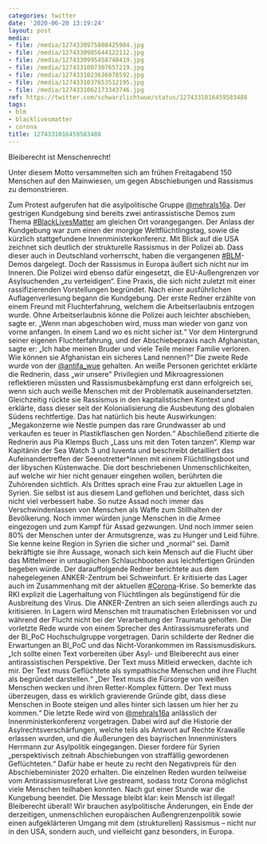 ```yaml
---
categories: twitter
date: '2020-06-20 13:19:24'
layout: post
media:
- file: /media/1274330975808425984.jpg
- file: /media/1274330985644122112.jpg
- file: /media/1274330995458748419.jpg
- file: /media/1274331007307657219.jpg
- file: /media/1274331023636078592.jpg
- file: /media/1274331037653512195.jpg
- file: /media/1274331062173343746.jpg
ref: https://twitter.com/schwarzlichtwue/status/1274331016459583488
tags:
- blm
- blacklivesmatter
- corona
title: 1274331016459583488
---
```

Bleiberecht ist Menschenrecht!

Unter diesem Motto versammelten sich am frühen Freitagabend 150 Menschen auf den Mainwiesen, um gegen Abschiebungen und Rassismus zu demonstrieren.

Zum Protest aufgerufen hat die asylpolitische Gruppe [@mehrals16a](https://twitter.com/mehrals16a). 
Der gestrigen Kundgebung sind bereits zwei antirassistische Demos zum Thema [#BlackLivesMatter](/t/blacklivesmatter) am gleichen Ort vorangegangen. Der Anlass der Kundgebung war zum einen der morgige Weltflüchtlingstag, sowie die kürzlich stattgefundene Innenministerkonferenz. 
Mit Blick auf die USA zeichnet sich deutlich der strukturelle Rassismus in der Polizei ab. Dass dieser auch in Deutschland vorherrscht, haben die vergangenen [#BLM](/t/blm)-Demos dargelegt. Doch der Rassismus in Europa äußert sich nicht nur im Inneren.
Die Polizei wird ebenso dafür eingesetzt, die EU-Außengrenzen vor Asylsuchenden „zu verteidigen“. Eine Praxis, die sich nicht zuletzt mit einer rassifizierenden Vorstellungen begründet.
Nach einer ausführlichen Auflagenverlesung begann die Kundgebung. Der erste Redner erzählte von einem Freund mit Fluchterfahrung, welchem die Arbeitserlaubnis entzogen wurde. Ohne Arbeitserlaubnis könne die Polizei auch leichter abschieben, sagte er.
„Wenn man abgeschoben wird, muss man wieder von ganz von vorne anfangen. In einem Land wo es nicht sicher ist.“
Vor dem Hintergrund seiner eigenen Fluchterfahrung, und der Abschiebepraxis nach Afghanistan, sagte er: „Ich habe meinen Bruder und viele Teile meiner Familie verloren. Wie können sie Afghanistan ein sicheres Land nennen?“
Die zweite Rede wurde von der [@antifa_wue](https://twitter.com/antifa_wue) gehalten. An weiße Personen gerichtet erklärte die Rednerin, dass „wir unsere" Privilegien und Mikroagressionen reflektieren müssten und Rassismusbekämpfung erst dann erfolgreich sei, wenn sich auch weiße Menschen mit der
Problematik auseinandersetzten. Gleichzeitig rückte sie Rassismus in den kapitalistischen Kontext und erklärte, dass dieser seit der Kolonialisierung die Ausbeutung des globalen Südens rechtfertige.
Das hat natürlich bis heute Auswirkungen: „Megakonzerne wie Nestle pumpen das rare Grundwasser ab und verkaufen es teuer in Plastikflaschen gen Norden.“
Abschließend zitierte die Rednerin aus Pia Klemps Buch „Lass uns mit den Toten tanzen“. Klemp war Kapitänin der Sea Watch 3 und Iuventa und beschreibt detailliert das Aufeinandertreffen der Seenotretter\*innen mit einem Flüchtlingsboot und der libyschen Küstenwache.
Die dort beschriebenen Unmenschlichkeiten, auf welche wir hier nicht genauer eingehen wollen, berührten die Zuhörenden sichtlich.
Als Drittes sprach eine Frau zur aktuellen Lage in Syrien. Sie selbst ist aus diesem Land geflohen und berichtet, dass sich nicht viel verbessert habe. So nutze Assad noch immer das Verschwindenlassen von Menschen als Waffe zum Stillhalten der Bevölkerung.
Noch immer würden junge Menschen in die Armee eingezogen und zum Kampf für Assad gezwungen. Und noch immer seien 80% der Menschen unter der Armutsgrenze, was zu Hunger und Leid führe. Sie kenne keine Region in Syrien die sicher und „normal“ sei.
Damit bekräftigte sie ihre Aussage, wonach sich kein Mensch auf die Flucht über das Mittelmeer in untauglichen Schlauchbooten aus leichtfertigen Gründen begeben würde.
Der darauffolgende Redner berichtete aus dem nahegelegenen ANKER-Zentrum bei Schweinfurt. Er kritisierte das Lager auch im Zusammenhang mit der aktuellen [#Corona](/t/corona)-Krise. So bemerkte das RKI explizit die Lagerhaltung von Flüchtlingen als begünstigend für die Ausbreitung des Virus.
Die ANKER-Zentren an sich seien allerdings auch zu kritisieren. In Lagern wird Menschen mit traumatischen Erlebnissen vor und während der Flucht nicht bei der Verarbeitung der Traumata geholfen.
Die vorletzte Rede wurde von einem Sprecher  des Antirassismusreferats und der BI_PoC Hochschulgruppe vorgetragen. Darin schilderte der Redner die Erwartungen an BI_PoC und das Nicht-Vorankommen im Rassismusdiskurs.
„Ich sollte einen Text vorbereiten über Asyl- und Bleiberecht aus einer antirassistischen Perspektive. Der Text muss Mitleid erwecken, dachte ich mir. Der Text muss Geflüchtete als sympathische Menschen und ihre Flucht als begründet darstellen.“
„Der Text muss die Fürsorge von weißen Menschen wecken und ihren Retter-Komplex füttern. Der Text muss überzeugen, dass es wirklich gravierende Gründe gibt, dass diese Menschen in Boote steigen und alles hinter sich lassen um hier her zu kommen.“
Die letzte Rede wird von [@mehrals16a](https://twitter.com/mehrals16a) anlässlich der Innenministerkonferenz vorgetragen.
Dabei wird auf die Historie der Asylrechtsverschärfungen, welche teils als Antwort auf Rechte Krawalle erlassen wurden, und die Äußerungen des bayrischen Innenministers Herrmann zur Asylpolitik eingegangen.
Dieser fordere für Syrien „perspektivisch zeitnah Abschiebungen von straffällig gewordenen Geflüchteten.“ Dafür habe er heute zu recht den Negativpreis für den Abschiebeminister 2020 erhalten.
Die einzelnen Reden wurden teilweise vom Antirassismusreferat Live gestreamt, sodass trotz Corona möglichst viele Menschen teilhaben konnten. Nach gut einer Stunde war die Kungebung beendet.
Die Message bleibt klar: kein Mensch ist illegal! Bleiberecht überall!
Wir brauchen asylpolitische Änderungen, ein Ende der derzeitigen, unmenschlichen europäischen Außengrenzenpolitik sowie einen aufgeklärteren Umgang mit dem (strukturellen) Rassismus – nicht nur in den USA, sondern auch, und vielleicht ganz besonders, in Europa.